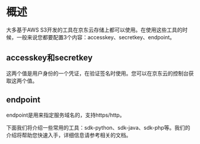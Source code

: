 # 概述

大多基于AWS S3开发的工具在京东云存储上都可以使用。在使用这些工具的时候，一般来说您都要配置3个内容：accesskey、secretkey、endpoint。

## accesskey和secretkey

这两个值是用户身份的一个凭证，在验证签名时使用。您可以在京东云的控制台获取这两个值。

## endpoint

endpoint是用来指定服务域名的，支持https/http。

下面我们将介绍一些常用的工具：sdk-python、sdk-java、sdk-php等。我们的介绍将帮助您快速入手，详细信息请参考相关的文档。
